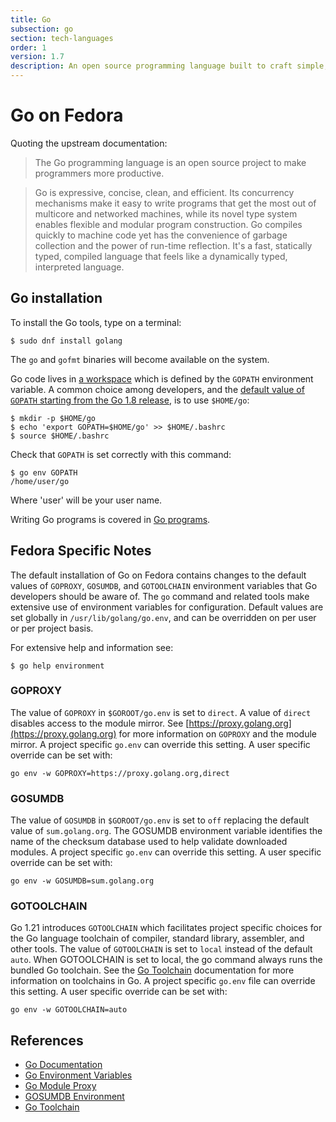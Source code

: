 ```yaml
---
title: Go
subsection: go
section: tech-languages
order: 1
version: 1.7
description: An open source programming language built to craft simple, reliable, and efficient software.
---
```


# Go on Fedora

Quoting the upstream documentation:

> The Go programming language is an open source project to make programmers more productive.

> Go is expressive, concise, clean, and efficient. Its concurrency mechanisms make it easy to write programs that get the most out of multicore and networked machines, while its novel type system enables flexible and modular program construction. Go compiles quickly to machine code yet has the convenience of garbage collection and the power of run-time reflection. It's a fast, statically typed, compiled language that feels like a dynamically typed, interpreted language.

## Go installation

To install the Go tools, type on a terminal:

```console
$ sudo dnf install golang
```

The `go` and `gofmt` binaries will become available on the system.

Go code lives in [a workspace](https://golang.org/doc/code.html#Workspaces) which is defined by the `GOPATH` environment variable. A common choice among developers, and the [default value of `GOPATH` starting from the Go 1.8 release](https://tip.golang.org/doc/code.html#GOPATH), is to use `$HOME/go`:

```console
$ mkdir -p $HOME/go
$ echo 'export GOPATH=$HOME/go' >> $HOME/.bashrc
$ source $HOME/.bashrc
```

Check that `GOPATH` is set correctly with this command:

```console
$ go env GOPATH
/home/user/go
```

Where 'user' will be your user name.

Writing Go programs is covered in [Go programs](/tech/languages/go/go-programs.html).

## Fedora Specific Notes

The default installation of Go on Fedora contains changes to the default values of `GOPROXY`, `GOSUMDB`, and `GOTOOLCHAIN` environment variables that Go developers should be aware of. The `go` command and related tools make extensive use of environment variables for configuration. Default values are set globally in `/usr/lib/golang/go.env`, and can be overridden on per user or per project basis.

For extensive help and information see:

```console
$ go help environment
```

### GOPROXY

The value of `GOPROXY` in `$GOROOT/go.env` is set to `direct`. A value of `direct` disables access to the module mirror. See [https://proxy.golang.org](https://proxy.golang.org) for more information on `GOPROXY` and the module mirror. A project specific `go.env` can override this setting. A user specific override can be set with:

```console
go env -w GOPROXY=https://proxy.golang.org,direct
```

### GOSUMDB

The value of `GOSUMDB` in `$GOROOT/go.env` is set to `off` replacing the default value of `sum.golang.org`. The GOSUMDB environment variable identifies the name of the checksum database used to help validate downloaded modules. A project specific `go.env` can override this setting. A user specific override can be set with:

```console
go env -w GOSUMDB=sum.golang.org
```

### GOTOOLCHAIN

Go 1.21 introduces `GOTOOLCHAIN` which facilitates project specific choices for the Go language toolchain of compiler, standard library, assembler, and other tools. The value of `GOTOOLCHAIN` is set to `local` instead of the default `auto`. When GOTOOLCHAIN is set to local, the go command always runs the bundled Go toolchain. See the [Go Toolchain](https://go.dev/doc/toolchain) documentation for more information on toolchains in Go. A project specific `go.env` file can override this setting. A user specific override can be set with:

```console
go env -w GOTOOLCHAIN=auto
```


## References

- [Go Documentation](https://golang.org/doc/)
- [Go Environment Variables](https://pkg.go.dev/cmd/go#hdr-Environment_variables)
- [Go Module Proxy](https://proxy.golang.org)
- [GOSUMDB Environment](https://goproxy.io/docs/GOSUMDB-env.html)
- [Go Toolchain](https://go.dev/doc/toolchain)

